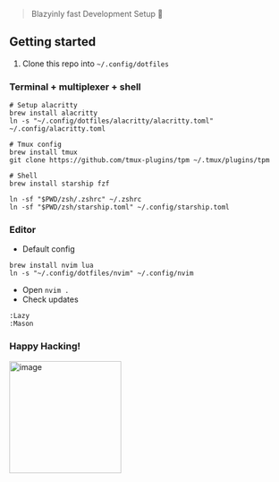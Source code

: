 > Blazyinly fast Development Setup 🚀

## Getting started

1. Clone this repo into `~/.config/dotfiles`

### Terminal + multiplexer + shell

```fish
# Setup alacritty
brew install alacritty
ln -s "~/.config/dotfiles/alacritty/alacritty.toml" ~/.config/alacritty.toml

# Tmux config
brew install tmux
git clone https://github.com/tmux-plugins/tpm ~/.tmux/plugins/tpm

# Shell
brew install starship fzf

ln -sf "$PWD/zsh/.zshrc" ~/.zshrc
ln -sf "$PWD/zsh/starship.toml" ~/.config/starship.toml
```

### Editor

- Default config

```fish
brew install nvim lua
ln -s "~/.config/dotfiles/nvim" ~/.config/nvim
```

- Open `nvim .`
- Check updates

```vim
:Lazy
:Mason
```

### Happy Hacking!

<img width="200" alt="image" src="https://media.tenor.com/y2JXkY1pXkwAAAAM/cat-computer.gif">
